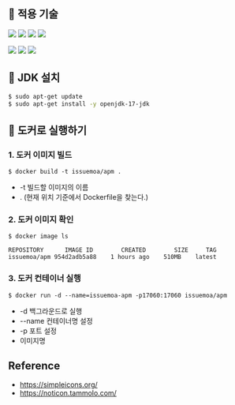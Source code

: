 ## 📌 적용 기술
<img src="https://img.shields.io/badge/JAVA 17-2F2625?style=flat-square&logo=coffeescript&logoColor=white"> <img src="https://img.shields.io/badge/Spring Boot 2.7.1-6DB33F?style=flat-square&logo=SpringBoot&logoColor=white"> <img src="https://img.shields.io/badge/MongoDB-47A248?style=flat-square&logo=mongodb&logoColor=white"> <img src="https://img.shields.io/badge/Spring Data JPA & Querydsl-6DB33F?style=flat-square&logo=spring&logoColor=white"> 

<img src="https://img.shields.io/badge/Jenkins-D24939?style=flat-square&logo=jenkins&logoColor=white"> <img src="https://img.shields.io/badge/Docker-2496ED?style=flat-square&logo=Docker&logoColor=white"> <img src="https://img.shields.io/badge/Spring Docs & Swagger-85EA2D?style=flat-square&logo=swagger&logoColor=black">

## 📌 JDK 설치
```bash
$ sudo apt-get update
$ sudo apt-get install -y openjdk-17-jdk
```

## 📌 도커로 실행하기
### 1. 도커 이미지 빌드
```$ docker build -t issuemoa/apm .```
- -t 빌드할 이미지의 이름 
- . (현재 위치 기준에서 Dockerfile을 찾는다.)

### 2. 도커 이미지 확인
```$ docker image ls```
```
REPOSITORY      IMAGE ID        CREATED        SIZE     TAG          
issuemoa/apm 954d2adb5a88    1 hours ago    510MB    latest
```

### 3. 도커 컨테이너 실행
```$ docker run -d --name=issuemoa-apm -p17060:17060 issuemoa/apm```
- -d 백그라운드로 실행
- --name 컨테이너명 설정
- -p 포트 설정
- 이미지명

## Reference
- https://simpleicons.org/
- https://noticon.tammolo.com/
